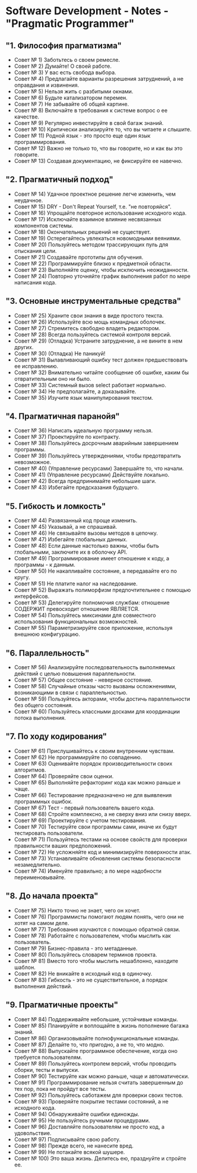 # Software Development - Notes - "Pragmatic Programmer"

## "1. Философия прагматизма"

* Совет № 1) Заботьтесь о своем ремесле.
* Совет № 2) Думайте! О своей работе.
* Совет № 3) У вас есть свобода выбора.
* Совет № 4) Предлагайте варианты разрешения затруднений, а не оправдания и извинения.
* Совет № 5) Нельзя жить с разбитыми окнами.
* Совет № 6) Будьте катализатором перемен.
* Совет № 7) Не забывайте об общей картине.
* Совет № 8) Включайте в требования к системе вопрос о ее качестве.
* Совет № 9) Регулярно инвестируйте в свой багаж знаний.
* Совет № 10) Критически анализируйте то, что вы читаете и слышите.
* Совет № 11) Родной язык - это просто еще один язык программирования.
* Совет № 12) Важно не только то, что вы говорите, но и как вы это говорите.
* Совет № 13) Создавая документацию, не фиксируйте ее навечно.

## "2. Прагматичный подход"

* Совет № 14) Удачное проектное решение легче изменить, чем неудачное.
* Совет № 15) DRY - Don't Repeat Yourself, т.е. "не повторяйся".
* Совет № 16) Упрощайте повторное использование исходного кода.
* Совет № 17) Исключайте взаимное влияние несвязанных компонентов системы.
* Совет № 18) Окончательных решений не существует.
* Совет № 19) Остерегайтесь увлекаться новомодными веяниями.
* Совет № 20) Пользуйтесь методом трассирующих пуль для отыскания цели.
* Совет № 21) Создавайте прототипы для обучения.
* Совет № 22) Программируйте близко к предметной области.
* Совет № 23) Выполняйте оценку, чтобы исключить неожиданности.
* Совет № 24) Повторно уточняйте график выполнения работ по мере написания кода.

## "3. Основные инструментальные средства"

* Совет № 25) Храните свои знания в виде простого текста.
* Совет № 26) Используйте всю мощь командных оболочек.
* Совет № 27) Стремитесь свободно владеть редактором.
* Совет № 28) Всегда пользуйтесь системой контроля версий.
* Совет № 29) (Отладка) Устраните затруднение, а не вините в нем других.
* Совет № 30) (Отладка) Не паникуй!
* Совет № 31) Вылавливающий ошибку тест должен предшествовать ее исправлению.
* Совет № 32) Внимательно читайте сообщение об ошибке, каким бы отвратительным оно ни было.
* Совет № 33) Системный вызов select работает нормально.
* Совет № 34) Не предполагайте, а доказывайте.
* Совет № 35) Изучите язык манипулирования текстом.

## "4. Прагматичная паранойя"

* Совет № 36) Написать идеальную программу нельзя.
* Совет № 37) Проектируйте по контракту.
* Совет № 38) Пользуйтесь досрочным аварийным завершением программы.
* Совет № 39) Пользуйтесь утверждениями, чтобы предотвратить невозможное.
* Совет № 40) (Управление ресурсами) Завершайте то, что начали.
* Совет № 41) (Управление ресурсами) Действуйте локально.
* Совет № 42) Всегда предпринимайте небольшие шаги.
* Совет № 43) Избегайте предсказания будущего.

## "5. Гибкость и ломкость"

* Совет № 44) Развязанный код проще изменить.
* Совет № 45) Указывай, а не спрашивай.
* Совет № 46) Не связывайте вызовы методов в цепочку.
* Совет № 47) Избегайте глобальных данных.
* Совет № 48) Если данные настолько важны, чтобы быть глобальными, заключите их в оболочку API.
* Совет № 49) Программирование имеет отношение к коду, а программы - к данным.
* Совет № 50) Не накапливайте состояние, а передавайте его по кругу.
* Совет № 51) Не платите налог на наследование.
* Совет № 52) Выражать полиморфизм предпочтительнее с помощью интерфейсов.
* Совет № 53) Делегируйте полномочия службам: отношение СОДЕРЖИТ превосходит отношение ЯВЛЯЕТСЯ.
* Совет № 54) Пользуйтесь миксинами для совместного использования функциональных возможностей.
* Совет № 55) Параметризируйте свое приложение, используя внешнюю конфигурацию.

## "6. Параллельность"

* Совет № 56) Анализируйте последовательность выполняемых действий с целью повышения параллельности.
* Совет № 57) Общее состояние - неверное состояние.
* Совет № 58) Случайные отказы часто вызваны осложнениями, возникающими в связи с параллельностью.
* Совет № 59) Пользуйтесь акторами, чтобы достичь параллельности без общего состояния.
* Совет № 60) Пользуйтесь классными досками для координации потока выполнения.

## "7. По ходу кодирования"

* Совет № 61) Прислушивайтесь к своим внутренним чувствам.
* Совет № 62) Не программируйте по совпадению.
* Совет № 63) Оценивайте порядок производительности своих алгоритмов.
* Совет № 64) Проверяйте свои оценки.
* Совет № 65) Выполняйте рефакторинг кода как можно раньше и чаще.
* Совет № 66) Тестирование предназначено не для выявления программных ошибок.
* Совет № 67) Тест - первый пользователь вашего кода.
* Совет № 68) Стройте комплексно, а не сверху вниз или снизу вверх.
* Совет № 69) Проектируйте с учетом тестирования.
* Совет № 70) Тестируйте свои программы сами, иначе их будут тестировать пользователи.
* Совет № 71) Пользуйтесь тестами на основе свойств для проверки правильности ваших предположений.
* Совет № 72) Не усложняйте код и минимизируйте поверхности атак.
* Совет № 73) Устанавливайте обновления системы безопасности незамедлительно.
* Совет № 74) Именуйте правильно; а по мере надобности переименовывайте.

## "8. До начала проекта"

* Совет № 75) Никто точно не знает, чего он хочет.
* Совет № 76) Программисты помогают людям понять, чего они не хотят на самом деле.
* Совет № 77) Требования изучаются с помощью обратной связи.
* Совет № 78) Работайте с пользователем, чтобы мыслить как пользователь.
* Совет № 79) Бизнес-правила - это метаданные.
* Совет № 80) Пользуйтесь словарем терминов проекта.
* Совет № 81) Вместо того чтобы мыслить нешаблонно, находите шаблон.
* Совет № 82) Не вникайте в исходный код в одиночку.
* Совет № 83) Гибкость - это не существительное, а порядок выполнения действий.

## "9. Прагматичные проекты"

* Совет № 84) Поддерживайте небольшие, устойчивые команды.
* Совет № 85) Планируйте и воплощайте в жизнь пополнение багажа знаний.
* Совет № 86) Организовывайте полнофункциональные команды.
* Совет № 87) Делайте то, что пригодно, а не то, что модно.
* Совет № 88) Выпускайте программное обеспечение, когда оно требуется пользователям.
* Совет № 89) Пользуйтесь контролем версий, чтобы проводить сборки, тесты и выпуски.
* Совет № 90) Тестируйте как можно раньше, чаще и автоматически.
* Совет № 91) Программирование нельзя считать завершенным до тех пор, пока не пройдут все тесты.
* Совет № 92) Пользуйтесь саботажем для проверки своих тестов.
* Совет № 93) Проверяйте покрытие тестами состояний, а не исходного кода.
* Совет № 94) Обнаруживайте ошибки единожды.
* Совет № 95) Не пользуйтесь ручными процедурами.
* Совет № 96) Доставляйте пользователям не просто код, а удовольствие.
* Совет № 97) Подписывайте свою работу.
* Совет № 98) Прежде всего, не нанесите вред.
* Совет № 99) Не потакайте всякой шушере.
* Совет № 100) Это ваша жизнь. Делитесь ею, празднуйте и стройте ее.

